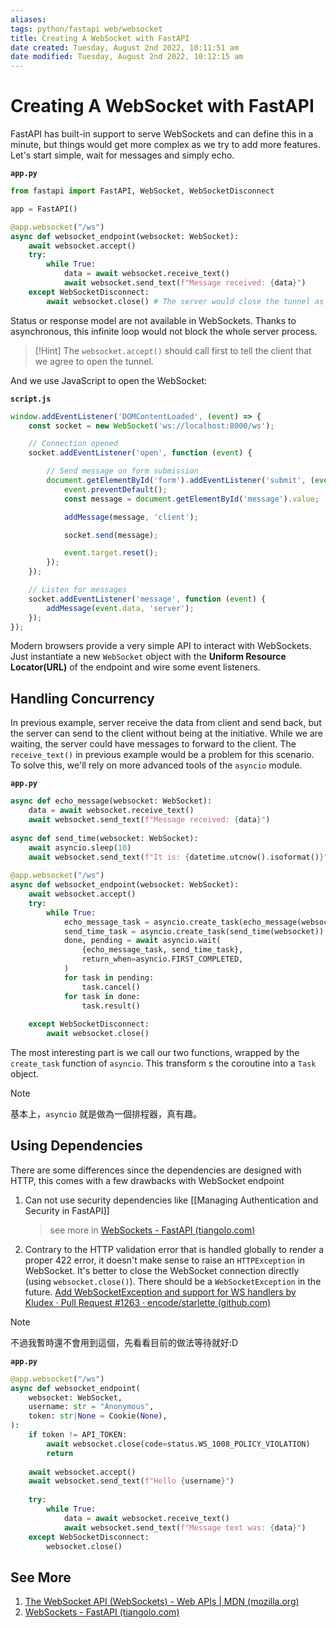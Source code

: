 ```yaml
---
aliases: 
tags: python/fastapi web/websocket 
title: Creating A WebSocket with FastAPI
date created: Tuesday, August 2nd 2022, 10:11:51 am
date modified: Tuesday, August 2nd 2022, 10:12:15 am
---
```


# Creating A WebSocket with FastAPI

FastAPI has built-in support to serve WebSockets and can define this in a minute, but things would get more complex as we try to add more features. Let's start simple, wait for messages and simply echo.

**`app.py`**

```python
from fastapi import FastAPI, WebSocket, WebSocketDisconnect

app = FastAPI()

@app.websocket("/ws")
async def websocket_endpoint(websocket: WebSocket):
    await websocket.accept()
    try:
        while True:
            data = await websocket.receive_text()
            await websocket.send_text(f"Message received: {data}")
    except WebSocketDisconnect:
        await websocket.close() # The server would close the tunnel as WebSocketDisconnect occur, so this line seems not necceesary
```

 Status or response model are not available in WebSockets.
 Thanks to asynchronous, this infinite loop would not block the whole server process.

> [!Hint]
> The `websocket.accept()` should call first to tell the client that we agree to open the tunnel.

And we use JavaScript to open the WebSocket:

**`script.js`**

```javascript
window.addEventListener('DOMContentLoaded', (event) => {
    const socket = new WebSocket('ws://localhost:8000/ws');

    // Connection opened
    socket.addEventListener('open', function (event) {

        // Send message on form submission
        document.getElementById('form').addEventListener('submit', (event) => {
            event.preventDefault();
            const message = document.getElementById('message').value;

            addMessage(message, 'client');

            socket.send(message);

            event.target.reset();
        });
    });

    // Listen for messages
    socket.addEventListener('message', function (event) {
        addMessage(event.data, 'server');
    });
});
```

Modern browsers provide a very simple API to interact with WebSockets.
Just instantiate a new `WebSocket` object with the **Uniform Resource Locator(URL)** of the endpoint and wire some event listeners.

## Handling Concurrency

In previous example, server receive the data from client and send back, but the server can send to the client without being at the initiative. While we are waiting, the server could have messages to forward to the client. The `receive_text()` in previous example would be a problem for this scenario. To solve this, we'll rely on more advanced tools of the `asyncio` module.

**`app.py`**

```python
async def echo_message(websocket: WebSocket):
    data = await websocket.receive_text()
    await websocket.send_text(f"Message received: {data}")
    
async def send_time(websocket: WebSocket):
    await asyncio.sleep(10)
    await websocket.send_text(f"It is: {datetime.utcnow().isoformat()}")
    
@app.websocket("/ws")
async def websocket_endpoint(websocket: WebSocket):
    await websocket.accept()
    try:
        while True:
            echo_message_task = asyncio.create_task(echo_message(websocket))
            send_time_task = asyncio.create_task(send_time(websocket))
            done, pending = await asyncio.wait(
                {echo_message_task, send_time_task},
                return_when=asyncio.FIRST_COMPLETED,
            )
            for task in pending:
                task.cancel()
            for task in done:
                task.result()
                
    except WebSocketDisconnect:
        await websocket.close()
```

The most interesting part is we call our two functions, wrapped by the `create_task` function of `asyncio`. This transform s the coroutine into a `Task` object.

> [!Note]
> 基本上，`asyncio` 就是做為一個排程器，真有趣。

## Using Dependencies

There are some differences since the dependencies are designed with HTTP, this comes with a few drawbacks with WebSocket endpoint

1. Can not use security dependencies like [[Managing Authentication and Security in FastAPI]]
	> see more in [WebSockets - FastAPI (tiangolo.com)](https://fastapi.tiangolo.com/advanced/websockets/)
2. Contrary to the HTTP validation error that is handled globally to render a proper 422 error, it doesn't make sense to raise an `HTTPException` in WebSocket. It's better to close the WebSocket connection directly (using `websocket.close()`). There should be a `WebSocketException` in the future. [Add WebSocketException and support for WS handlers by Kludex · Pull Request #1263 · encode/starlette (github.com)](https://github.com/encode/starlette/pull/1263)

> [!Note]
> 不過我暫時還不會用到這個，先看看目前的做法等待就好:D

**`app.py`**

```python
@app.websocket("/ws")
async def websocket_endpoint(
    websocket: WebSocket,
    username: str = "Anonymous",
    token: str|None = Cookie(None),
):
    if token != API_TOKEN:
        await websocket.close(code=status.WS_1008_POLICY_VIOLATION)
        return
    
    await websocket.accept()
    await websocket.send_text(f"Hello {username}")
    
    try:
        while True:
            data = await websocket.receive_text()
            await websocket.send_text(f"Message text was: {data}")
    except WebSocketDisconnect:
        websocket.close()
```




## See More

1. [The WebSocket API (WebSockets) - Web APIs | MDN (mozilla.org)](https://developer.mozilla.org/en-US/docs/Web/API/WebSockets_API)
2. [WebSockets - FastAPI (tiangolo.com)](https://fastapi.tiangolo.com/advanced/websockets/)
